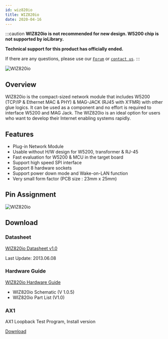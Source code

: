 ```yaml
---
id: wiz820io
title: WIZ820io
date: 2020-04-16
---
```


:::caution
**WIZ820io is not recommended for new design. W5200 chip is not supported by ioLibrary.**

**Technical support for this product has officially ended.**

If there are any questions, please use our [`Forum`](https://maker.wiznet.io/forum) or [`contact us`](https://www.wiznet.io/inqueries/).
:::

![WIZ820io](/img/products/wiz820io/wiz820io_web_1.jpg)

## Overview

WIZ820io is the compact-sized network module that includes W5200 (TCP/IP & Ethernet MAC & PHY) & MAG-JACK (RJ45 with X’FMR) with other glue logics. It can be used as a component and no effort is required to interface W5200 and MAG Jack. The WIZ820io is an ideal option for users who want to develop their Internet enabling systems rapidly.

## Features

- Plug-in Network Module
- Usable without H/W design for W5200, transformer & RJ-45
- Fast evaluation for W5200 & MCU in the target board
- Support high speed SPI interface
- Support 8 hardware sockets
- Support power down mode and Wake-on-LAN function
- Very small form factor (PCB size : 23mm x 25mm)

## Pin Assignment

![WIZ820io](/img/products/wiz820io/pin_assign-1.jpg)

## Download

### Datasheet

<a href="/img/products/wiz820io/WIZ820io_User_Manual_V1.0.pdf" target="_blank">WIZ820io Datasheet v1.0</a>

Last Update: 2013.06.08

### Hardware Guide

<a href="/img/products/wiz820io/WIZ820io_hardware.zip" target="_blank">WIZ820io Hardware Guide</a>

- WIZ820io Schematic (V 1.0.5)
- WIZ820io Part List (V1.0)

### AX1

AX1 Loopback Test Program, Install version

<a href="/img/products/wiz820io/AX1.zip" target="_blank">Download</a>